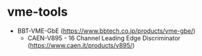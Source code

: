 # vme-tools

 - BBT-VME-GbE (https://www.bbtech.co.jp/products/vme-gbe/)
   - CAEN-V895 - 16 Channel Leading Edge Discriminator (https://www.caen.it/products/v895/)
